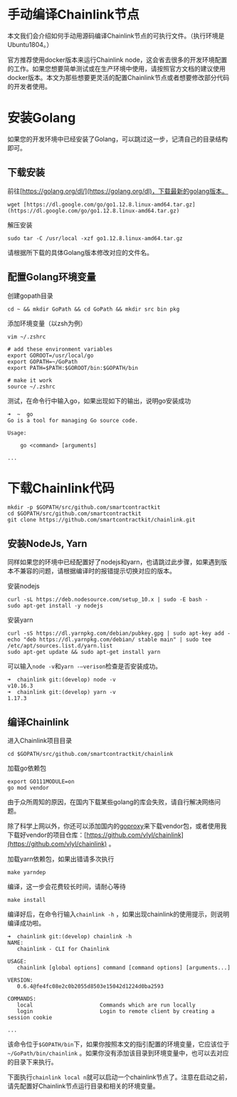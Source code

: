 # 手动编译Chainlink节点

本文我们会介绍如何手动用源码编译Chainlink节点的可执行文件。（执行环境是Ubuntu1804。）

官方推荐使用docker版本来运行Chainlink node，这会省去很多的开发环境配置的工作。如果您想要简单测试或在生产环境中使用，请按照官方文档的建议使用docker版本。本文为那些想要更灵活的配置Chainlink节点或者想要修改部分代码的开发者使用。

# 安装Golang

如果您的开发环境中已经安装了Golang，可以跳过这一步，记清自己的目录结构即可。

## 下载安装

前往[https://golang.org/dl/](https://golang.org/dl)，下载最新的golang版本。

    wget [https://dl.google.com/go/go1.12.8.linux-amd64.tar.gz](https://dl.google.com/go/go1.12.8.linux-amd64.tar.gz)

解压安装

    sudo tar -C /usr/local -xzf go1.12.8.linux-amd64.tar.gz

请根据所下载的具体Golang版本修改对应的文件名。

## 配置Golang环境变量

创建gopath目录

    cd ~ && mkdir GoPath && cd GoPath && mkdir src bin pkg

添加环境变量（以zsh为例）

    vim ~/.zshrc
    
    # add these environment variables
    export GOROOT=/usr/local/go
    export GOPATH=~/GoPath
    export PATH=$PATH:$GOROOT/bin:$GOPATH/bin
    
    # make it work
    source ~/.zshrc

测试，在命令行中输入go，如果出现如下的输出，说明go安装成功

    ➜  ~  go
    Go is a tool for managing Go source code.
    
    Usage:
    
    	go <command> [arguments]
    
    ...

# 下载Chainlink代码

    mkdir -p $GOPATH/src/github.com/smartcontractkit 
    cd $GOPATH/src/github.com/smartcontractkit
    git clone https://github.com/smartcontractkit/chainlink.git

## 安装NodeJs, Yarn

同样如果您的环境中已经配置好了nodejs和yarn，也请跳过此步骤，如果遇到版本不兼容的问题，请根据编译时的报错提示切换对应的版本。

安装nodejs

    curl -sL https://deb.nodesource.com/setup_10.x | sudo -E bash -
    sudo apt-get install -y nodejs

安装yarn

    curl -sS https://dl.yarnpkg.com/debian/pubkey.gpg | sudo apt-key add -
    echo "deb https://dl.yarnpkg.com/debian/ stable main" | sudo tee /etc/apt/sources.list.d/yarn.list
    sudo apt-get update && sudo apt-get install yarn

可以输入`node -v`和`yarn -—verison`检查是否安装成功。

    ➜  chainlink git:(develop) node -v
    v10.16.3
    ➜  chainlink git:(develop) yarn -v
    1.17.3

## 编译Chainlink

进入Chainlink项目目录

    cd $GOPATH/src/github.com/smartcontractkit/chainlink

加载go依赖包

    export GO111MODULE=on
    go mod vendor

由于众所周知的原因，在国内下载某些golang的库会失败，请自行解决网络问题。

除了科学上网以外，你还可以添加国内的[goproxy](http://goproxy.io)来下载vendor包，或者使用我下载好vendor的项目仓库：[https://github.com/vlyl/chainlink](https://github.com/vlyl/chainlink) 。

加载yarn依赖包，如果出错请多次执行

    make yarndep

编译，这一步会花费较长时间，请耐心等待

    make install

编译好后，在命令行输入`chainlink -h` ，如果出现chainlink的使用提示，则说明编译成功啦。

    ➜  chainlink git:(develop) chainlink -h
    NAME:
       chainlink - CLI for Chainlink
    
    USAGE:
       chainlink [global options] command [command options] [arguments...]
    
    VERSION:
       0.6.4@fe4fc08e2c0b2055d8503e15042d1224d0ba2593
    
    COMMANDS:
       local                     Commands which are run locally
       login                     Login to remote client by creating a session cookie
    
    ...

该命令位于`$GOPATH/bin`下，如果你按照本文的指引配置的环境变量，它应该位于`~/GoPath/bin/chainlink` 。如果你没有添加该目录到环境变量中，也可以去对应的目录下来执行。

下面执行`chainlink local n`就可以启动一个chainlink节点了。注意在启动之前，请先配置好Chainlink节点运行目录和相关的环境变量。